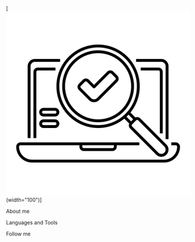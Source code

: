 [![Header](https://github.com/TaisiaEdel/taisiaedel/blob/main/assets/testing.png)(width="100")]

About me

Languages and Tools

Follow me